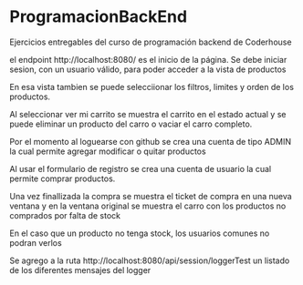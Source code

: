 # ProgramacionBackEnd
Ejercicios entregables del curso de programación backend de Coderhouse


el endpoint http://localhost:8080/ es el inicio de la página.
Se debe iniciar sesion, con un usuario válido, para poder acceder a la vista de productos

En esa vista tambien se puede selecciionar los filtros, limites y orden de los productos.

Al seleccionar ver mi carrito se muestra el carrito en el estado actual y se puede eliminar un producto del carro o vaciar el carro completo.

Por el momento al loguearse con github se crea una cuenta de tipo ADMIN la cual permite agregar modificar o quitar productos

Al usar el formulario de registro se crea una cuenta de usuario la cual permite comprar productos.

Una vez finallizada la compra se muestra el ticket de compra en una nueva ventana y en la ventana original se muestra el carro con los productos no comprados por falta de stock

En el caso que un producto no tenga stock, los usuarios comunes no podran verlos

Se agrego a la ruta http://localhost:8080/api/session/loggerTest un listado de los diferentes mensajes del logger